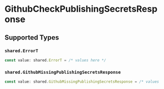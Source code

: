 # GithubCheckPublishingSecretsResponse


## Supported Types

### `shared.ErrorT`

```typescript
const value: shared.ErrorT = /* values here */
```

### `shared.GithubMissingPublishingSecretsResponse`

```typescript
const value: shared.GithubMissingPublishingSecretsResponse = /* values here */
```

